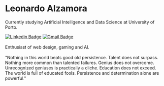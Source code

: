 <!--
### Hi there 👋
**leonardoalz/leonardoalz** is a ✨ _special_ ✨ repository because its `README.md` (this file) appears on your GitHub profile.

Here are some ideas to get you started:

- 🔭 I’m currently working on ...
- 🌱 I’m currently learning ...
- 👯 I’m looking to collaborate on ...
- 🤔 I’m looking for help with ...
- 💬 Ask me about ...
- 📫 How to reach me: ...
- 😄 Pronouns: ...
- ⚡ Fun fact: ...
-->

# Leonardo Alzamora

Currently studying Artificial Intelligence and Data Science at University of Porto.

[![Linkedin Badge](https://img.shields.io/badge/-Leonardo%20Alzamora-00875f?style=flat-square&logo=Linkedin&logoColor=white&link=https://www.linkedin.com/in/leonardoalzamora/)](https://www.linkedin.com/in/leonardoalzamora/) 
[![Gmail Badge](https://img.shields.io/badge/-leonardoalzamorapt@gmail.com-00875f?style=flat-square&logo=Gmail&logoColor=white&link=mailto:leonardoalzamorapt@gmail.com)](mailto:leonardoalzamorapt@gmail.com)
<br><br>
Enthusiast of web design, gaming and AI.<br><br>
"Nothing in this world beats good old persistence. Talent does not surpass. Nothing more common than talented failures. Genius does not overcome. Unrecognized geniuses is practically a cliche. Education does not exceed. The world is full of educated fools. Persistence and determination alone are powerful."


